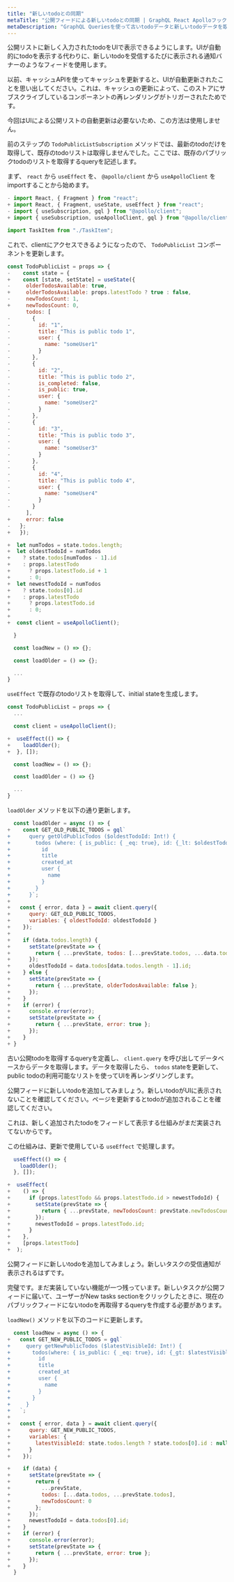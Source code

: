 ```yaml
---
title: "新しいtodoとの同期"
metaTitle: "公開フィードによる新しいtodoとの同期 | GraphQL React Apolloフックチュートリアル"
metaDescription: "GraphQL Queriesを使って古いtodoデータと新しいtodoデータを取得し、他の人が追加した新しいtodoを公開フィードで同期する方法を学びます。"
---
```


公開リストに新しく入力されたtodoをUIで表示できるようにします。UIが自動的にtodoを表示する代わりに、新しいtodoを受信するたびに表示される通知バナーのようなフィードを使用します。

以前、キャッシュAPIを使ってキャッシュを更新すると、UIが自動更新されたことを思い出してください。これは、キャッシュの更新によって、このストアにサブスクライブしているコンポーネントの再レンダリングがトリガーされたためです。

今回はUIによる公開リストの自動更新は必要ないため、この方法は使用しません。

前のステップの `TodoPublicListSubscription` メソッドでは、最新のtodoだけを取得して、既存のtodoリストは取得しませんでした。ここでは、既存のパブリックtodoのリストを取得するqueryを記述します。

まず、 `react` から `useEffect` を、 `@apollo/client` から `useApolloClient` をimportすることから始めます。

```javascript
- import React, { Fragment } from "react";
+ import React, { Fragment, useState, useEffect } from "react";
- import { useSubscription, gql } from "@apollo/client";
+ import { useSubscription, useApolloClient, gql } from "@apollo/client";

import TaskItem from "./TaskItem";
```

これで、clientにアクセスできるようになったので、 `TodoPublicList` コンポーネントを更新します。

```javascript
const TodoPublicList = props => {
-    const state = {
+    const [state, setState] = useState({
-     olderTodosAvailable: true,
+     olderTodosAvailable: props.latestTodo ? true : false,
-     newTodosCount: 1,
+     newTodosCount: 0,
      todos: [
-       {
-         id: "1",
-         title: "This is public todo 1",
-         user: {
-           name: "someUser1"
-         }
-       },
-       {
-         id: "2",
-         title: "This is public todo 2",
-         is_completed: false,
-         is_public: true,
-         user: {
-           name: "someUser2"
-         }
-       },
-       {
-         id: "3",
-         title: "This is public todo 3",
-         user: {
-           name: "someUser3"
-         }
-       },
-       {
-         id: "4",
-         title: "This is public todo 4",
-         user: {
-           name: "someUser4"
-         }
-       }
      ],
+     error: false
-   };
+   });

+  let numTodos = state.todos.length;
+  let oldestTodoId = numTodos
+    ? state.todos[numTodos - 1].id
+    : props.latestTodo
+      ? props.latestTodo.id + 1
+      : 0;
+  let newestTodoId = numTodos
+    ? state.todos[0].id
+    : props.latestTodo
+      ? props.latestTodo.id
+      : 0;
+
+  const client = useApolloClient();

  }

  const loadNew = () => {};

  const loadOlder = () => {};

  ...
}
```

`useEffect` で既存のtodoリストを取得して、initial stateを生成します。

```javascript
const TodoPublicList = props => {
  ...

  const client = useApolloClient();

+  useEffect(() => {
+    loadOlder();
+  }, []);

  const loadNew = () => {};

  const loadOlder = () => {}

  ...
}
```

`loadOlder` メソッドを以下の通り更新します。

```javascript
  const loadOlder = async () => {
+    const GET_OLD_PUBLIC_TODOS = gql`
+      query getOldPublicTodos ($oldestTodoId: Int!) {
+        todos (where: { is_public: { _eq: true}, id: {_lt: $oldestTodoId}}, limit: 7, order_by: { created_at: desc }) {
+          id
+          title
+          created_at
+          user {
+            name
+          }
+        }
+      }`;
+
+   const { error, data } = await client.query({
+      query: GET_OLD_PUBLIC_TODOS,
+      variables: { oldestTodoId: oldestTodoId }
+    });
+
+    if (data.todos.length) {
+      setState(prevState => {
+        return { ...prevState, todos: [...prevState.todos, ...data.todos] };
+      });
+      oldestTodoId = data.todos[data.todos.length - 1].id;
+    } else {
+      setState(prevState => {
+        return { ...prevState, olderTodosAvailable: false };
+      });
+    }
+    if (error) {
+      console.error(error);
+      setState(prevState => {
+        return { ...prevState, error: true };
+      });
+    }
+ }
```

古い公開todoを取得するqueryを定義し、 `client.query` を呼び出してデータベースからデータを取得します。データを取得したら、 `todos` stateを更新して、public todoの利用可能なリストを使ってUIを再レンダリングします。

公開フィードに新しいtodoを追加してみましょう。新しいtodoがUIに表示されないことを確認してください。ページを更新するとtodoが追加されることを確認してください。

これは、新しく追加されたtodoをフィードして表示する仕組みがまだ実装されてないからです。

この仕組みは、更新で使用している `useEffect` で処理します。

```javascript
  useEffect(() => {
    loadOlder();
  }, []);

+  useEffect(
+    () => {
+      if (props.latestTodo && props.latestTodo.id > newestTodoId) {
+        setState(prevState => {
+          return { ...prevState, newTodosCount: prevState.newTodosCount + 1 };
+        });
+        newestTodoId = props.latestTodo.id;
+      }
+    },
+    [props.latestTodo]
+  );
```

公開フィードに新しいtodoを追加してみましょう。新しいタスクの受信通知が表示されるはずです。

完璧です。まだ実装していない機能が一つ残っています。新しいタスクが公開フィードに届いて、ユーザーがNew tasks sectionをクリックしたときに、現在のパブリックフィードにないtodoを再取得するqueryを作成する必要があります。

`loadNew()` メソッドを以下のコードに更新します。

```javascript
  const loadNew = async () => {
+   const GET_NEW_PUBLIC_TODOS = gql`
+     query getNewPublicTodos ($latestVisibleId: Int!) {
+       todos(where: { is_public: { _eq: true}, id: {_gt: $latestVisibleId}}, order_by: { created_at: desc }) {
+         id
+         title
+         created_at
+         user {
+           name
+         }
+       }
+     }
+   `;
+
+   const { error, data } = await client.query({
+      query: GET_NEW_PUBLIC_TODOS,
+      variables: {
+        latestVisibleId: state.todos.length ? state.todos[0].id : null
+      }
+    });

+    if (data) {
+      setState(prevState => {
+        return {
+          ...prevState,
+          todos: [...data.todos, ...prevState.todos],
+          newTodosCount: 0
+        };
+      });
+      newestTodoId = data.todos[0].id;
+    }
+    if (error) {
+      console.error(error);
+      setState(prevState => {
+        return { ...prevState, error: true };
+      });
+    }
  }
```
